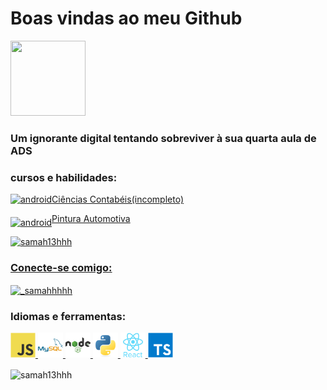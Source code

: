

# **Boas vindas ao meu Github** #

<img  align="center
 " src="https://encrypted-tbn0.gstatic.com/images?q=tbn:ANd9GcQ7WrRW-hwdEB5pnUTlvonwTwK0NaeAOmIljw&s" height="120" width="120">
</div>
 <h3 align="left">Um ignorante digital tentando sobreviver à sua quarta aula de ADS</h3>

<h3 align="left">cursos e habilidades:</h3>
<p align="left"> <a href="https://developer.android.com" target="_blank" rel="noreferrer"> <img src="https://cdn-icons-png.flaticon.com/128/4034/4034167.png" alt="android" width="40" height="40"/>Ciências Contabéis(incompleto)
 
<p align="left"> <a href="https://developer.android.com" target="_blank" rel="noreferrer"> <img src="https://cdn-icons-png.flaticon.com/512/638/638426.png" alt="android" width="40" height="40"/<h3 align="middle">Pintura Automotiva</h3>

<p align="left"> <img src="https://komarev.com/ghpvc/?username=samah13hhh&label=Profile%20views&color=0e75b6&style=flat" alt="samah13hhh" /> </p>

<h3 align="left">Conecte-se comigo:</h3>
<p align="left">
<a href="https://instagram.com/_samahhhhh" target="blank"><img align="center" src="https://raw.githubusercontent.com/rahuldkjain/github-profile-readme-generator/master/src/images/icons/Social/instagram.svg" alt="_samahhhhh" height="30" width="40" /></a>
</p>

<h3 align="left">Idiomas e ferramentas:</h3>
<p align="left"> <a href="https://developer.mozilla.org/en-US/docs/Web/JavaScript" target="_blank" rel="noreferrer"> <img src="https://raw.githubusercontent.com/devicons/devicon/master/icons/javascript/javascript-original.svg" alt="javascript" width="40" height="40"/> </a> <a href="https://www.mysql.com/" target="_blank" rel="noreferrer"> <img src="https://raw.githubusercontent.com/devicons/devicon/master/icons/mysql/mysql-original-wordmark.svg" alt="mysql" width="40" height="40"/> </a> <a href="https://nodejs.org" target="_blank" rel="noreferrer"> <img src="https://raw.githubusercontent.com/devicons/devicon/master/icons/nodejs/nodejs-original-wordmark.svg" alt="nodejs" width="40" height="40"/> </a> <a href="https://www.python.org" target="_blank" rel="noreferrer"> <img src="https://raw.githubusercontent.com/devicons/devicon/master/icons/python/python-original.svg" alt="python" width="40" height="40"/> </a> <a href="https://reactjs.org/" target="_blank" rel="noreferrer"> <img src="https://raw.githubusercontent.com/devicons/devicon/master/icons/react/react-original-wordmark.svg" alt="react" width="40" height="40"/> </a> <a href="https://www.typescriptlang.org/" target="_blank" rel="noreferrer"> <img src="https://raw.githubusercontent.com/devicons/devicon/master/icons/typescript/typescript-original.svg" alt="typescript" width="40" height="40"/> </a> </p>

<p> <img align="center" src="https://github-readme-stats.vercel.app/api?username=samah13hhh&show_icons=true&locale=en" alt="samah13hhh" /></p>

